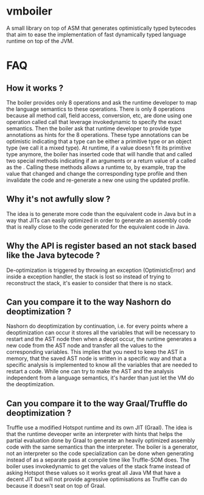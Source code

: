 vmboiler
========

A small library on top of ASM that generates optimistically typed bytecodes that aim
to ease the implementation of fast dynamically typed language runtime on top of the JVM.


FAQ
===

How it works ?
---
The boiler provides only 8 operations and ask the runtime developer
to map the language semantics to these operations.
There is only 8 operations because all method call, field access, conversion, etc,
are done using one operation called call that leverage invokedynamic to
specify the exact semantics.
Then the boiler ask that runtime developer to provide type annotations as hints
for the 8 operations. These type annotations can be optimistic indicating that a type
can be either a primitive type or an object type (we call it a mixed type). 
At runtime, if a value doesn't fit its primitive type anymore, the boiler
has inserted code that will handle that and called two special methods
indicating if an arguments or a return value of a called as the .
Calling these methods allows a runtime to, by example, trap the value that changed
and change the corresponding type profile and then invalidate the code and re-generate
a new one using the updated profile.

Why it's not awfully slow ?
---
The idea is to generate more code than the equivalent code in Java but
in a way that JITs can easily optimized in order to generate an assembly
code that is really close to the code generated for the equivalent code in Java.

Why the API is register based an not stack based like the Java bytecode ?
---
De-optimization is triggered by throwing an exception (OptimisticError)
and inside a exception handler, the stack is lost so instead of trying to
reconstruct the stack, it's easier to consider that there is no stack.

Can you compare it to the way Nashorn do deoptimization ?
---
Nashorn do deoptimization by continuation, i.e. for every points where
a deoptimization can occur it stores all the variables that will be
necessary to restart and the AST node then when a deopt occur,
the runtime generates a new code from the AST node and transfer all the values
to the corresponding variables. This implies that you need to keep the AST in memory,
that the saved AST node is written in a specific way and that a specific analysis
is implemented to know all the variables that are needed to restart a code.
While one can try to make the AST and the analysis independent from a language semantics,
it's harder than just let the VM do the deoptimization.

Can you compare it to the way Graal/Truffle do deoptimization ?
---
Truffle use a modified Hotspot runtime and its own JIT (Graal).
The idea is that the runtime deveoper write an interpreter with hints
that helps the partial evaluation done by Graal to generate an
heavily optimized assembly code with the same semantics than the interpreter.
The boiler is a generator, not an interpreter so the code specialization
can be done when generating instead of as a separate pass at compile time
like Truffle-SOM does. The boiler uses invokedynamic to get the values
of the stack frame instead of asking Hotspot these values so it works
great all Java VM that have a decent JIT but will not provide agressive
optimisations as Truffle can do because it doesn't seat on top of Graal.   

